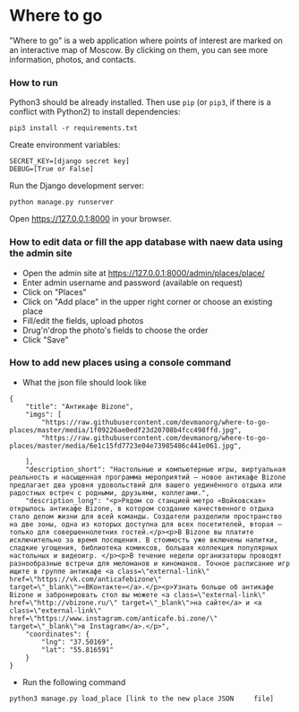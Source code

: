 # Where to go

"Where to go" is a web application where points of interest are marked on an interactive map of Moscow. By clicking on them, you can see more information, photos, and contacts. 

### How to run
Python3 should be already installed. 
Then use `pip` (or `pip3`, if there is a conflict with Python2) to install dependencies:
```
pip3 install -r requirements.txt
```
Create environment variables:
```
SECRET_KEY=[django secret key]
DEBUG=[True or False]
```
Run the Django development server:
```
python manage.py runserver
```
Open https://127.0.0.1:8000 in your browser.

### How to edit data or fill the app database with naew data using the admin site
- Open the admin site at https://127.0.0.1:8000/admin/places/place/
- Enter admin username and password (available on request)
- Click on "Places"
- Click on "Add place" in the upper right corner or choose an existing place
- Fill/edit the fields, upload photos
- Drug'n'drop the photo's fields to choose the order
- Click "Save"

### How to add new places using a console command
- What the json file should look like
```
{
    "title": "Антикафе Bizone",
    "imgs": [
        "https://raw.githubusercontent.com/devmanorg/where-to-go-places/master/media/1f09226ae0edf23d20708b4fcc498ffd.jpg",
        "https://raw.githubusercontent.com/devmanorg/where-to-go-places/master/media/6e1c15fd7723e04e73985486c441e061.jpg",

    ],
    "description_short": "Настольные и компьютерные игры, виртуальная реальность и насыщенная программа мероприятий — новое антикафе Bizone предлагает два уровня удовольствий для вашего уединённого отдыха или радостных встреч с родными, друзьями, коллегами.",
    "description_long": "<p>Рядом со станцией метро «Войковская» открылось антикафе Bizone, в котором создание качественного отдыха стало делом жизни для всей команды. Создатели разделили пространство на две зоны, одна из которых доступна для всех посетителей, вторая — только для совершеннолетних гостей.</p><p>В Bizone вы платите исключительно за время посещения. В стоимость уже включены напитки, сладкие угощения, библиотека комиксов, большая коллекция популярных настольных и видеоигр. </p><p>В течение недели организаторы проводят разнообразные встречи для меломанов и киноманов. Точное расписание игр ищите в группе антикафе <a class=\"external-link\" href=\"https://vk.com/anticafebizone\" target=\"_blank\">«ВКонтакте»</a>.</p><p>Узнать больше об антикафе Bizone и забронировать стол вы можете <a class=\"external-link\" href=\"http://vbizone.ru/\" target=\"_blank\">на сайте</a> и <a class=\"external-link\" href=\"https://www.instagram.com/anticafe.bi.zone/\" target=\"_blank\">в Instagram</a>.</p>",
    "coordinates": {
        "lng": "37.50169",
        "lat": "55.816591"
    }
}
```
- Run the following command
```
python3 manage.py load_place [link to the new place JSON     file]
```
